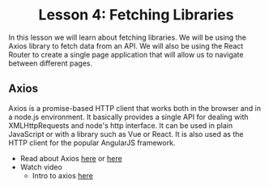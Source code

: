 <h1 align="center">Lesson 4: Fetching Libraries </h1>

In this lesson we will learn about fetching libraries. We will be using the Axios library to fetch data from an API. We will also be using the React Router to create a single page application that will allow us to navigate between different pages.

## Axios

Axios is a promise-based HTTP client that works both in the browser and in a node.js environment. It basically provides a single API for dealing with XMLHttpRequests and node's http interface. It can be used in plain JavaScript or with a library such as Vue or React. It is also used as the HTTP client for the popular AngularJS framework.

- Read about Axios <a href="https://www.npmjs.com/package/axios">here</a> or <a href="https://www.robinwieruch.de/react-axios-jest">here</a>
- Watch video 
  - Intro to axios <a href="https://www.youtube.com/watch?v=_8YaUjcL0sw&list=PL_c9BZzLwBRKFRIBWEWYCnV4Lk9HE3eYJ&index=56&ab_channel=CalebCurry">here</a>
